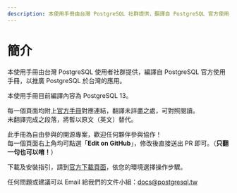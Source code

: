 ```yaml
---
description: 本使用手冊由台灣 PostgreSQL 社群提供，翻譯自 PostgreSQL 官方使用手冊，以推廣 PostgreSQL 於台灣的應用。
---
```


# 簡介

本使用手冊由台灣 PostgreSQL 使用者社群提供，編譯自 PostgreSQL 官方使用手冊，以推廣 PostgreSQL 於台灣的應用。

本使用手冊目前編譯內容為 PostgreSQL 13。

每一個頁面均附上[官方手冊](https://www.postgresql.org/docs/current/index.html)對應連結，翻譯未詳盡之處，可對照閱讀。  
未翻譯完成之段落，將暫以原文（英文）替代。

此手冊為自由參與的開源專案，歡迎任何夥伴參與協作！  
每一個頁面右上角均可點選「**Edit on GitHub**」，修改後直接送出 PR 即可。（**只翻一句也可以唷！**）

下載及安裝指引，請到[官方下載頁面](https://www.postgresql.org/download/)，依您的環境選擇操作步驟。

任何問題或建議可以 Email 給我們的文件小組：[docs@postgresql.tw](mailto:docs@postgresql.tw)

